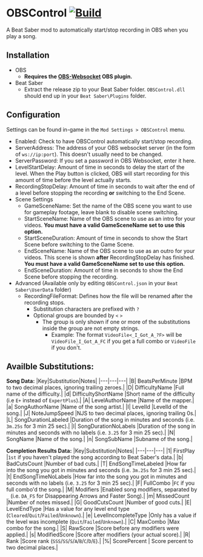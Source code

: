 # OBSControl [![Build](https://github.com/Zingabopp/OBSControl/workflows/Build/badge.svg?event=push)](https://github.com/Zingabopp/OBSControl/actions)
A Beat Saber mod to automatically start/stop recording in OBS when you play a song.

## Installation
* OBS
  * **Requires the [OBS-Websocket](https://github.com/Palakis/obs-websocket/releases) OBS plugin.**
* Beat Saber
  * Extract the release zip to your Beat Saber folder. `OBSControl.dll` should end up in your `Beat Saber\Plugins` folder.
  
## Configuration
Settings can be found in-game in the `Mod Settings > OBSControl` menu.
* Enabled: Check to have OBSControl automatically start/stop recording.
* ServerAddress: The address of your OBS websocket server (in the form of `ws://ip:port`). This doesn't usually need to be changed.
* ServerPassword: If you set a password in OBS Websocket, enter it here.
* LevelStartDelay: Amount of time in seconds to delay the start of the level. When the Play button is clicked, OBS will start recording for this amount of time before the level actually starts.
* RecordingStopDelay: Amount of time in seconds to wait after the end of a level before stopping the recording **or** switching to the End Scene.
* Scene Settings
  * GameSceneName: Set the name of the OBS scene you want to use for gameplay footage, leave blank to disable scene switching.
  * StartSceneName: Name of the OBS scene to use as an intro for your videos. **You must have a valid GameSceneName set to use this option.**
  * StartSceneDuration: Amount of time in seconds to show the Start Scene before switching to the Game Scene.
  * EndSceneName: Name of the OBS scene to use as an outro for your videos. This scene is shown **after** RecordingStopDelay has finished. **You must have a valid GameSceneName set to use this option.**
  * EndSceneDuration: Amount of time in seconds to show the End Scene before stopping the recording.
* Advanced (Available only by editing `OBSControl.json` in your `Beat Saber\UserData` folder)
  * RecordingFileFormat: Defines how the file will be renamed after the recording stops.
    * Substitution characters are prefixed with `?`
    * Optional groups are bounded by `<` `>`
      * The group is only shown if one or more of the substitutions inside the group are not empty strings.
        * Example: The format `VideoFile<_I_Got_A_?F>` will be `VideoFile_I_Got_A_FC` if you get a full combo or `VideoFile` if you don't.

Availble Substitutions:
----------------------
**Song Data:**
|Key|Substitution|Notes|
|---|---|---|
|B| BeatsPerMinute |BPM to two decimal places, ignoring trailing zeroes.|
|D| DifficultyName |Full name of the difficulty.|
|d| DifficultyShortName |Short name of the difficulty (i.e `E+` instead of `ExpertPlus`).|
|A| LevelAuthorName |Name of the mapper.|
|a| SongAuthorName |Name of the song artist.|
|I| LevelId |LevelId of the song.|
|J| NoteJumpSpeed |NJS to two decimal places, ignoring trailing 0s.|
|L| SongDurationLabeled |Duration of the song in minutes and seconds (i.e. `3m.25s` for 3 min 25 sec).|
|l| SongDurationNoLabels |Duration of the song in minutes and seconds with no labels (i.e. `3.25` for 3 min 25 sec).|
|N| SongName |Name of the song.|
|n| SongSubName |Subname of the song.|

**Completion Results Data:**
|Key|Substitution|Notes|
|---|---|---|
|1| FirstPlay |`1st` if you haven't played the song according to Beat Saber's data.|
|b| BadCutsCount |Number of bad cuts.|
|T| EndSongTimeLabeled |How far into the song you got in minutes and seconds (i.e. `3m.25s` for 3 min 25 sec).|
|t| EndSongTimeNoLabels |How far into the song you got in minutes and seconds with no labels (i.e. `3.25` for 3 min 25 sec).|
|F| FullCombo |`FC` if you full combo'd the song.|
|M| Modifiers |Enabled song modifiers, separated by `_` (i.e. `DA_FS` for Disappearing Arrows and Faster Song).|
|m| MissedCount |Number of notes missed.|
|G| GoodCutsCount |Number of good cuts.|
|E| LevelEndType |Has a value for any level end type (`Cleared`/`Quit`/`Failed`/`Unknown`).|
|e| LevelIncompleteType |Only has a value if the level was incomplete (`Quit`/`Failed`/`Unknown`).|
|C| MaxCombo |Max combo for the song.|
|S| RawScore |Score before any modifiers were applied.|
|s| ModifiedScore |Score after modifiers (your actual score).|
|R| Rank |Score rank (`SSS`/`SS`/`S`/`A`/`B`/`C`/`D`/`E`).|
|%| ScorePercent | Score percent to two decimal places.|
